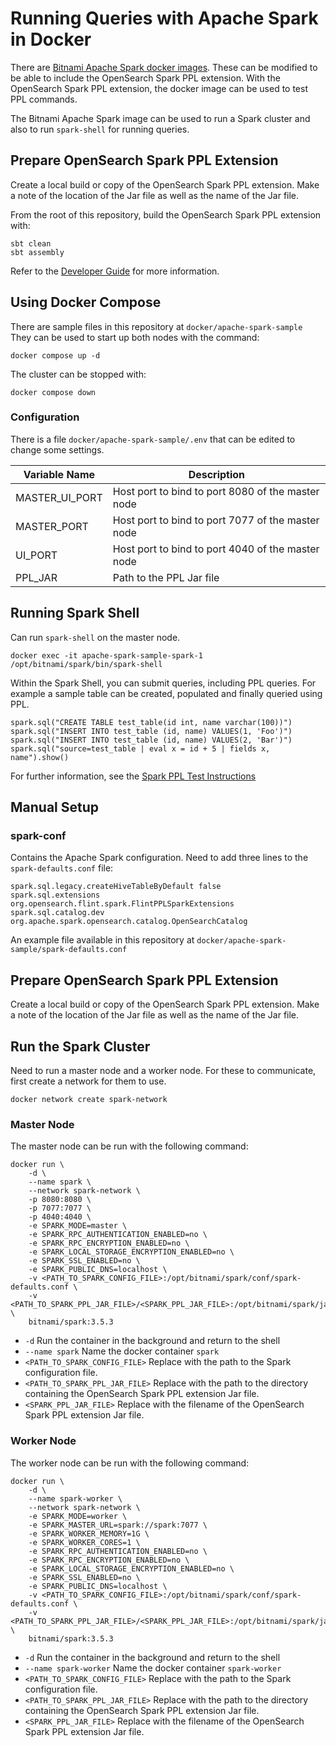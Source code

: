 # Running Queries with Apache Spark in Docker

There are [Bitnami Apache Spark docker images](https://hub.docker.com/r/bitnami/spark).
These can be modified to be able to include the OpenSearch Spark PPL extension. With the OpenSearch
Spark PPL extension, the docker image can be used to test PPL commands.

The Bitnami Apache Spark image can be used to run a Spark cluster and also to run
`spark-shell` for running queries.

## Prepare OpenSearch Spark PPL Extension

Create a local build or copy of the OpenSearch Spark PPL extension. Make a note of the
location of the Jar file as well as the name of the Jar file.

From the root of this repository, build the OpenSearch Spark PPL extension with:

```
sbt clean
sbt assembly
```

Refer to the [Developer Guide](../../DEVELOPER_GUIDE.md) for more information.

## Using Docker Compose

There are sample files in this repository at `docker/apache-spark-sample` They can be used to
start up both nodes with the command:

```
docker compose up -d
```

The cluster can be stopped with:

```
docker compose down
```

### Configuration

There is a file `docker/apache-spark-sample/.env` that can be edited to change some settings.

| Variable Name  | Description                                       |
|----------------|---------------------------------------------------|
| MASTER_UI_PORT | Host port to bind to port 8080 of the master node |
| MASTER_PORT    | Host port to bind to port 7077 of the master node |
| UI_PORT        | Host port to bind to port 4040 of the master node |
| PPL_JAR        | Path to the PPL Jar file                          |

## Running Spark Shell

Can run `spark-shell` on the master node.

```
docker exec -it apache-spark-sample-spark-1 /opt/bitnami/spark/bin/spark-shell
```

Within the Spark Shell, you can submit queries, including PPL queries. For example a sample
table can be created, populated and finally queried using PPL.

```
spark.sql("CREATE TABLE test_table(id int, name varchar(100))")
spark.sql("INSERT INTO test_table (id, name) VALUES(1, 'Foo')")
spark.sql("INSERT INTO test_table (id, name) VALUES(2, 'Bar')")
spark.sql("source=test_table | eval x = id + 5 | fields x, name").show()
```

For further information, see the [Spark PPL Test Instructions](../ppl-lang/local-spark-ppl-test-instruction.md)

## Manual Setup

### spark-conf

Contains the Apache Spark configuration. Need to add three lines to the `spark-defaults.conf`
file:
```
spark.sql.legacy.createHiveTableByDefault false
spark.sql.extensions org.opensearch.flint.spark.FlintPPLSparkExtensions
spark.sql.catalog.dev org.apache.spark.opensearch.catalog.OpenSearchCatalog
```

An example file available in this repository at `docker/apache-spark-sample/spark-defaults.conf`

## Prepare OpenSearch Spark PPL Extension

Create a local build or copy of the OpenSearch Spark PPL extension. Make a note of the
location of the Jar file as well as the name of the Jar file.

## Run the Spark Cluster

Need to run a master node and a worker node. For these to communicate, first create a network
for them to use.

```
docker network create spark-network
```

### Master Node

The master node can be run with the following command:
```
docker run \
    -d \
    --name spark \
    --network spark-network \
    -p 8080:8080 \
    -p 7077:7077 \
    -p 4040:4040 \
    -e SPARK_MODE=master \
    -e SPARK_RPC_AUTHENTICATION_ENABLED=no \
    -e SPARK_RPC_ENCRYPTION_ENABLED=no \
    -e SPARK_LOCAL_STORAGE_ENCRYPTION_ENABLED=no \
    -e SPARK_SSL_ENABLED=no \
    -e SPARK_PUBLIC_DNS=localhost \
    -v <PATH_TO_SPARK_CONFIG_FILE>:/opt/bitnami/spark/conf/spark-defaults.conf \
    -v <PATH_TO_SPARK_PPL_JAR_FILE>/<SPARK_PPL_JAR_FILE>:/opt/bitnami/spark/jars/<SPARK_PPL_JAR_FILE> \
    bitnami/spark:3.5.3
```

* `-d`
   Run the container in the background and return to the shell
* `--name spark`
   Name the docker container `spark`
* `<PATH_TO_SPARK_CONFIG_FILE>`
   Replace with the path to the Spark configuration file.
* `<PATH_TO_SPARK_PPL_JAR_FILE>`
   Replace with the path to the directory containing the OpenSearch Spark PPL extension
   Jar file.
* `<SPARK_PPL_JAR_FILE>`
   Replace with the filename of the OpenSearch Spark PPL extension Jar file.

### Worker Node

The worker node can be run with the following command:
```
docker run \
    -d \
    --name spark-worker \
    --network spark-network \
    -e SPARK_MODE=worker \
    -e SPARK_MASTER_URL=spark://spark:7077 \
    -e SPARK_WORKER_MEMORY=1G \
    -e SPARK_WORKER_CORES=1 \
    -e SPARK_RPC_AUTHENTICATION_ENABLED=no \
    -e SPARK_RPC_ENCRYPTION_ENABLED=no \
    -e SPARK_LOCAL_STORAGE_ENCRYPTION_ENABLED=no \
    -e SPARK_SSL_ENABLED=no \
    -e SPARK_PUBLIC_DNS=localhost \
    -v <PATH_TO_SPARK_CONFIG_FILE>:/opt/bitnami/spark/conf/spark-defaults.conf \
    -v <PATH_TO_SPARK_PPL_JAR_FILE>/<SPARK_PPL_JAR_FILE>:/opt/bitnami/spark/jars/<SPARK_PPL_JAR_FILE> \
    bitnami/spark:3.5.3
```

* `-d`
  Run the container in the background and return to the shell
* `--name spark-worker`
  Name the docker container `spark-worker`
* `<PATH_TO_SPARK_CONFIG_FILE>`
  Replace with the path to the Spark configuration file.
* `<PATH_TO_SPARK_PPL_JAR_FILE>`
  Replace with the path to the directory containing the OpenSearch Spark PPL extension
  Jar file.
* `<SPARK_PPL_JAR_FILE>`
  Replace with the filename of the OpenSearch Spark PPL extension Jar file.
